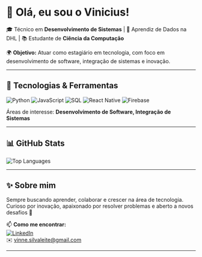 # 👋 Olá, eu sou o Vinicius!

🎓 Técnico em **Desenvolvimento de Sistemas** | 💼 Aprendiz de Dados na DHL | 📚 Estudante de **Ciência da Computação**

🌍 **Objetivo:** Atuar como estagiário em tecnologia, com foco em desenvolvimento de software, integração de sistemas e inovação.  

---

## 🚀 Tecnologias & Ferramentas

![Python](https://img.shields.io/badge/-Python-3776AB?style=for-the-badge&logo=python&logoColor=white)
![JavaScript](https://img.shields.io/badge/-JavaScript-F7DF1E?style=for-the-badge&logo=javascript&logoColor=black)
![SQL](https://img.shields.io/badge/-SQL-00758F?style=for-the-badge&logo=postgresql&logoColor=white)
![React Native](https://img.shields.io/badge/-React_Native-20232A?style=for-the-badge&logo=react&logoColor=61DAFB)
![Firebase](https://img.shields.io/badge/-Firebase-FFCA28?style=for-the-badge&logo=firebase&logoColor=black)

Áreas de interesse: **Desenvolvimento de Software, Integração de Sistemas**  

---

## 📊 GitHub Stats

![Top Languages](https://github-readme-stats.vercel.app/api/top-langs/?username=vinne25&layout=compact&theme=tokyonight)

---

## ✨ Sobre mim
Sempre buscando aprender, colaborar e crescer na área de tecnologia.  
Curioso por inovação, apaixonado por resolver problemas e aberto a novos desafios 🚀  

📫 **Como me encontrar:**  
[![LinkedIn](https://img.shields.io/badge/-LinkedIn-0A66C2?style=for-the-badge&logo=linkedin&logoColor=white)](www.linkedin.com/in/vinicius-leite-83301a288)  
✉️ vinne.silvaleite@gmail.com

---
